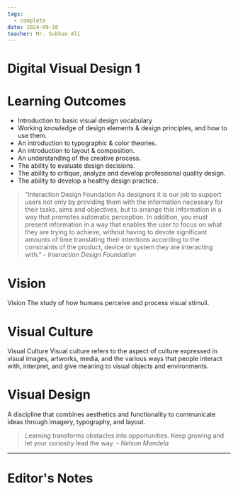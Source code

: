 ```yaml
---
tags:
  - complete
date: 2024-09-10
teacher: Mr. Subhan Ali
---
```

# Digital Visual Design 1

# Learning Outcomes
- Introduction to basic visual design vocabulary
- Working knowledge of design elements & design principles, and how to use them.
- An introduction to typographic & color theories.
- An introduction to layout & composition.
- An understanding of the creative process.
- The ability to evaluate design decisions.
- The ability to critique, analyze and develop professional quality design.
- The ability to develop a healthy design practice.

> "Interaction Design Foundation As designers it is our job to support users not only by providing them with the information necessary for their tasks, aims and objectives, but to arrange this information in a way that promotes automatic perception. In addition, you must present information in a way that enables the user to focus on what they are trying to achieve, without having to devote significant amounts of time translating their intentions according to the constraints of the product, device or system they are interacting with."
> *- Interaction Design Foundation*
# Vision
Vision The study of how humans perceive and process visual stimuli.
# Visual Culture
Visual Culture Visual culture refers to the aspect of culture expressed in visual images, artworks, media, and the various ways that people interact with, interpret, and give meaning to visual objects and environments.
# Visual Design
A discipline that combines aesthetics and functionality to communicate ideas through imagery, typography, and layout.

> Learning transforms obstacles into opportunities. Keep growing and let your curiosity lead the way.
> *- Nelson Mandela*

----------------------------------------------------------------
# Editor's Notes
